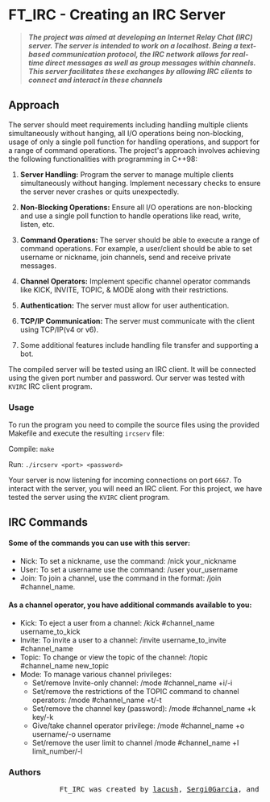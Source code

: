 # FT_IRC - Creating an IRC Server

> ***The project was aimed at developing an Internet Relay Chat (IRC) server. The server is intended to work on a localhost. Being a text-based communication protocol, the IRC network allows for real-time direct messages as well as group messages within channels. This server facilitates these exchanges by allowing IRC clients to connect and interact in these channels***

## Approach
The server should meet requirements including handling multiple clients simultaneously without hanging, all I/O operations being non-blocking, usage of only a single poll function for handling operations, and support for a range of command operations. The project's approach involves achieving the following functionalities with programming in C++98:

1. **Server Handling:** Program the server to manage multiple clients simultaneously without hanging. Implement necessary checks to ensure the server never crashes or quits unexpectedly. 

2. **Non-Blocking Operations:** Ensure all I/O operations are non-blocking and use a single poll function to handle operations like read, write, listen, etc.

3. **Command Operations:** The server should be able to execute a range of command operations. For example, a user/client should be able to set username or nickname, join channels, send and receive private messages. 

4. **Channel Operators:** Implement specific channel operator commands like KICK, INVITE, TOPIC, & MODE along with their restrictions.

5. **Authentication:** The server must allow for user authentication.

6. **TCP/IP Communication:** The server must communicate with the client using TCP/IP(v4 or v6).

7. Some additional features include handling file transfer and supporting a bot.

The compiled server will be tested using an IRC client. It will be connected using the given port number and password.
Our server was tested with `KVIRC` IRC client program.


### Usage
To run the program you need to compile the source files using the provided Makefile and execute the resulting `ircserv` file:

Compile: `make`

Run: `./ircserv <port> <password>`


Your server is now listening for incoming connections on port `6667`.
To interact with the server, you will need an IRC client. For this project, we have tested the server using the `KVIRC` client program.


## IRC Commands
#### Some of the commands you can use with this server:

- Nick: To set a nickname, use the command: /nick your_nickname
- User: To set a username use the command: /user your_username
- Join: To join a channel, use the command in the format: /join #channel_name.


#### As a channel operator, you have additional commands available to you:

- Kick: To eject a user from a channel: /kick #channel_name username_to_kick
- Invite: To invite a user to a channel: /invite username_to_invite #channel_name
- Topic: To change or view the topic of the channel: /topic #channel_name new_topic
- Mode: To manage various channel privileges:
  - Set/remove Invite-only channel: /mode #channel_name +i/-i
  - Set/remove the restrictions of the TOPIC command to channel operators: /mode #channel_name +t/-t
  - Set/remove the channel key (password): /mode #channel_name +k key/-k
  - Give/take channel operator privilege: /mode #channel_name +o username/-o username
  - Set/remove the user limit to channel /mode #channel_name +l limit_number/-l

### Authors

<pre>
            Ft_IRC was created by <a href="https://github.com/Lacusch" target="_blank">lacush</a>, <a href="https://github.com/Sergi0Garcia" target="_blank">Sergi0Garcia</a>, and <a href="https://github.com/JideOgunlana" target="_blank">jide_O </a> as part of the 42 school curriculum.
    </section>
</pre>
